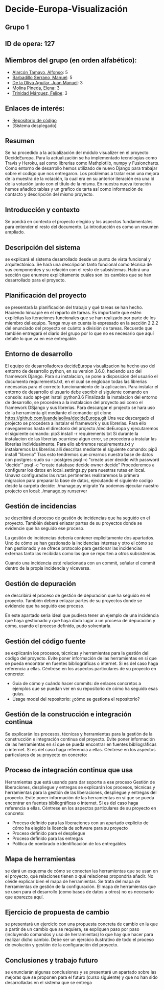 Decide-Europa-Visualización
============

Grupo 1 
-------
ID de opera: 127
--------

Miembros del grupo (en orden alfabético): 
--------
* [Alarcón Tamayo, Alfonso](http://github.com/alfalatam): 5
* [Barbadillo Serrano, Manuel](http://github.com/Bwer23): 5
* [De la Oliva Aguilar, Juan Manuel](http://github.com/juandelaoliva): 3 
* [Molina Pineda, Elena](http://github.com/elenaMo): 3
* [Trinidad Márquez, Felipe](http://github.com/feltrimar): 3

Enlaces de interés:
--------
* [Repositorio de código](https://github.com/juandelaoliva/decideEuropa)
* [Sistema desplegado]

Resumen
-
Se ha procedido a la actualización del módulo visualizer en el proyecto DecideEuropa. Para la actualización se ha implementado tecnologías como Travis y Heroku, así como librerías como Mathplotlib, numpy y Fusioncharts. Como entorno de desarrollo hemos utilizado de nuevo Django para trabajar sobre el codigo que nos entregaron.
Los problemas a tratar eran una mejora de la muestra de la votación, la cual era en su anterior iteración era una id de la votación junto con el título de la misma. En nuestra nueva iteración hemos añadido tablas y un grafico de tarta así como información de contacto y descripción del mismo proyecto.

Introducción y contexto
-
Se pondrá en contexto el proyecto elegido y los aspectos fundamentales para entender el resto del documento. La introducción es como un resumen ampliado.



Descripción del sistema
-
se explicará el sistema desarrollado desde un punto de vista funcional y arquitectónico. Se hará una descripción tanto funcional como técnica de sus componentes y su relación con el resto de subsistemas. Habrá una sección que enumere explícitamente cuáles son los cambios que se han desarrollado para el proyecto.

Planificación del proyecto
-
se presentará la planificación del trabajo y qué tareas se han hecho. Haciendo hincapié en el reparto de tareas. Es importante que estén explícitas las iteraciones funcionales que se han realizado por parte de los miembro del equipo. Tenga muy en cuenta lo expresado en la sección 2.2.2 del enunciado del proyecto en cuánto a división de tareas. Recuerde que también entregará el diario del grupo por lo que no es necesario que aquí detalle lo que va en ese entregable.

Entorno de desarrollo
-
El equipo de desarrolladores decideEuropa visualizacion ha hecho uso del entorno de desarrollo python, en su version 3.6.0, haciendo uso del framework Django. Para su instalacion, se pone a disposicion del usuario el documento requirements.txt, en el cual se engloban todas las librerias necesarias para el correcto funcionamiento de la aplicacion.
Para instalar el entorno de desarrollo el usuario debe escribir el siguiente comando en consola:
    sudo apt-get install python3.6
Finalizada la instalacion del entorno de desarrollo, se procedera a la instalacion del proyecto asi como el framework DSjango y sus librerias.
 Para descargar el projecto se hara uso de la herramienta git mediante el comando:
    git clone https://github.com/juandelaoliva/decideEuropa.git
Una vez descargado el projecto se procedera a instalar el framework y sus librerias. Para ello navegaremos hasta el directorio del projecto /decideEuropa y ejecutaremos el siguiente comando:
    pip3 install -r requirements.txt
Si durante la instalacion de las librerias ocurriese algun error, se procedera a instalar las librerias individualmente. Para ello abriremos requirements.txt y instalaremos las librerias alli descritas mediante el siguiente comando:
    pip3 install "libreria"
Tras esto tendremos que crearnos nuestra base de datos con postgres:
    sudo su - postgres
    psql -c "create user decide with password 'decide'"
    psql -c "create database decide owner decide"
Procederemos a configurar los datos en local_settings.py para nuestras rutas en local. Unavez configuradas las rutas pertinentes realizaremos la primera migracion para preparar la base de datos, ejecutando el siguiente codigo desde la carpeta decide:
    ./manage.py migrate
Ya podemos ejecutar nuestro projecto en local:
    ./manage.py runserver


Gestión de incidencias
-
se describirá el proceso de gestión de incidencias que ha seguido en el proyecto. También deberá enlazar partes de su proyectos donde se evidencie que ha seguido ese proceso.

La gestión de incidencias debería contener explícitamente dos apartados. Uno de cómo se han gestionado la incidencias internas y otro el cómo se han gestionado y se ofrece protocolo para gestionar las incidencias externas tanto las recibidas como las que se reporten a otros subsistemas.

Cuando una incidencia esté relacionada con un commit, señalar el commit dentro de la propia incidencia y viceversa.

Gestión de depuración
-
se describirá el proceso de gestión de depuración que ha seguido en el proyecto. También deberá enlazar partes de su proyectos donde se evidencie que ha seguido ese proceso.

En este apartado sería ideal que pudiera tener un ejemplo de una incidencia que haya gestionado y que haya dado lugar a un proceso de depuración y cómo, usando el proceso definido, pudo solventarla.

Gestión del código fuente
-
se explicarán los procesos, técnicas y herramientas para la gestión del código del proyecto. Evite poner información de las herramientas en sí que se pueda encontrar en fuentes bibliográficas o internet. Si es del caso haga referencia a ellas. Céntrese en los aspectos particulares de su proyecto en concreto:

* Guía de cómo y cuándo hacer commits: de enlaces concretos a ejemplos que se puedan ver en su repositorio de cómo ha seguido esas guías.
* Usage model del repositorio: ¿cómo se gestiona el repositorio?

Gestión de la construcción e integración continua
-
Se explicarán los procesos, técnicas y herramientas para la gestión de la construcción e integración continua del proyecto. Evite poner información de las herramientas en sí que se pueda encontrar en fuentes bibliográficas o internet. Si es del caso haga referencia a ellas. Céntrese en los aspectos particulares de su proyecto en concreto:

Proceso de integración continua que usa
-
Herramientas que está usando para dar soporte a ese proceso
Gestión de liberaciones, despliegue y entregas
se explicarán los procesos, técnicas y herramientas para la gestión de las liberaciones, despliegue y entregas del proyecto. Evite poner información de las herramientas en sí que se pueda encontrar en fuentes bibliográficas o internet. Si es del caso haga referencia a ellas. Céntrese en los aspectos particulares de su proyecto en concreto:

* Proceso definido para las liberaciones con un apartado explícito de cómo ha elegido la licencia de software para su proyecto
* Proceso definido para el despliegue
* Proceso definido para las entregas
* Política de nombrado e identificación de los entregables

Mapa de herramientas
-
se dará un esquema de cómo se conectan las herramientas que se usan en el proyecto, qué relaciones tienen o qué relaciones propondría añadir. No olvide explicar bien el mapa de herramientas. Se trata del mapa de herramientas de gestión de la configuración. El mapa de herramientas que se usen para el desarrollo (como bases de datos u otros) no es necesario que aparezca aquí.

Ejercicio de propuesta de cambio
-
se presentará un ejercicio con una propuesta concreta de cambio en la que a partir de un cambio que se requiera, se expliquen paso por paso (incluyendo comandos y uso de herramientas) lo que hay que hacer para realizar dicho cambio. Debe ser un ejercicio ilustrativo de todo el proceso de evolución y gestión de la configuración del proyecto.

Conclusiones y trabajo futuro
-
se enunciarán algunas conclusiones y se presentará un apartado sobre las mejoras que se proponen para el futuro (curso siguiente) y que no han sido desarrolladas en el sistema que se entrega
